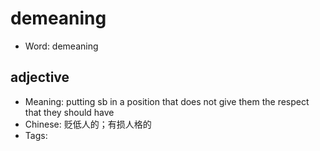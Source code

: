 # demeaning

- Word: demeaning

## adjective

- Meaning: putting sb in a position that does not give them the respect that they should have
- Chinese: 贬低人的；有损人格的
- Tags: 

